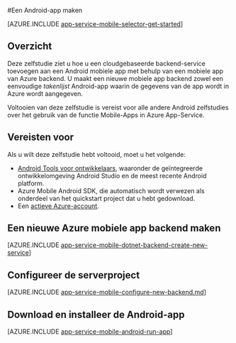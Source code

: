 <properties
    pageTitle="Een Android-app maken op de mobiele Apps Azure App Service | Microsoft Azure"
    description="Volg deze zelfstudie aan de slag met het gebruik van de mobiele app van Azure backends voor de ontwikkeling van Android"
    services="app-service\mobile"
    documentationCenter="android"
    authors="ysxu"
    manager="erikre"
    editor=""/>

<tags
    ms.service="app-service-mobile"
    ms.workload="na"
    ms.tgt_pltfrm="mobile-android"
    ms.devlang="java"
    ms.topic="hero-article"
    ms.date="10/01/2016"
    ms.author="yuaxu"/>

#<a name="create-an-android-app"></a>Een Android-app maken

[AZURE.INCLUDE [app-service-mobile-selector-get-started](../../includes/app-service-mobile-selector-get-started.md)]

## <a name="overview"></a>Overzicht

Deze zelfstudie ziet u hoe u een cloudgebaseerde backend-service toevoegen aan een Android mobiele app met behulp van een mobiele app van Azure backend.  U maakt een nieuwe mobiele app backend zowel een eenvoudige _takenlijst_ Android-app waarin de gegevens van de app wordt in Azure wordt aangegeven.

Voltooien van deze zelfstudie is vereist voor alle andere Android zelfstudies over het gebruik van de functie Mobile-Apps in Azure App-Service.

## <a name="prerequisites"></a>Vereisten voor

Als u wilt deze zelfstudie hebt voltooid, moet u het volgende:

* [Android Tools voor ontwikkelaars](https://developer.android.com/sdk/index.html), waaronder de geïntegreerde ontwikkelomgeving Android Studio en de meest recente Android platform.
* Azure Mobile Android SDK, die automatisch wordt verwezen als onderdeel van het quickstart project dat u hebt gedownload.
* Een [actieve Azure-account](https://azure.microsoft.com/pricing/free-trial/).

## <a name="create-a-new-azure-mobile-app-backend"></a>Een nieuwe Azure mobiele app backend maken

[AZURE.INCLUDE [app-service-mobile-dotnet-backend-create-new-service](../../includes/app-service-mobile-dotnet-backend-create-new-service.md)]

## <a name="configure-the-server-project"></a>Configureer de serverproject

[AZURE.INCLUDE [app-service-mobile-configure-new-backend.md](../../includes/app-service-mobile-configure-new-backend.md)]

## <a name="download-and-run-the-android-app"></a>Download en installeer de Android-app

[AZURE.INCLUDE [app-service-mobile-android-run-app](../../includes/app-service-mobile-android-run-app.md)]

<!-- URLs -->
[Azure portal]: https://portal.azure.com/
[Visual Studio Community 2013]: https://go.microsoft.com/fwLink/p/?LinkID=534203
